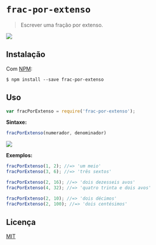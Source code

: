 # `frac-por-extenso`

> Escrever uma fração por extenso.

![](http://www.estudamos.com.br/fracao/fracao_24.gif)

## Instalação

Com [NPM](https://www.npmjs.com/):

```
$ npm install --save frac-por-extenso
```

## Uso

```js
var fracPorExtenso = require('frac-por-extenso');
```

**Sintaxe:**

```js
fracPorExtenso(numerador, denominador)
```

![](http://www.estudamos.com.br/fracao/fracao_5.gif)

**Exemplos:**

```js
fracPorExtenso(1, 2); //=> 'um meio'
fracPorExtenso(3, 6); //=> 'três sextos'
```

```js
fracPorExtenso(2, 16); //=> 'dois dezesseis avos'
fracPorExtenso(4, 32); //=> 'quatro trinta e dois avos'
```

```js
fracPorExtenso(2, 10); //=> 'dois décimos'
fracPorExtenso(2, 100); //=> 'dois centésimos'
```

## Licença

[MIT](http://theuves.mit-license.org/)
